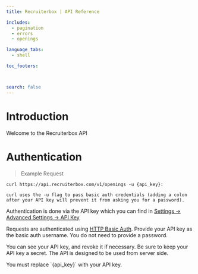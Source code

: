 ```yaml
---
title: Recruiterbox | API Reference

includes:
  - pagination
  - errors
  - openings

language_tabs:
  - shell

toc_footers:



search: false
---
```


# Introduction

Welcome to the Recruiterbox API


# Authentication

> Example Request

```shell
curl https://api.recruiterbox.com/v1/openings -u {api_key}:

curl uses the -u flag to pass basic auth credentials (adding a colon after your API key will prevent it from asking you for a password).

```

Authentication is done via the API key which you can find in <a href="https://app.recruiterbox.com/app/#settings/api-key/" target="_blank">Settings -> Advanced Settings -> API Key</a>

Requests are authenticated using <a href="http://en.wikipedia.org/wiki/Basic_access_authentication" target="_blank">HTTP Basic Auth</a>. Provide your API key as the basic auth username. You do not need to provide a password.

You can see your API key, and revoke it if necessary. Be sure to keep your API key a secret. The API is designed to be used from server side.


<aside class="notice">
You must replace `{api_key}` with your API key.
</aside>
